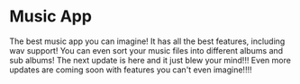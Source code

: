 # Music App

The best music app you can imagine! It has all the best features, including wav support! You can even sort your music files into different albums and sub albums!
The next update is here and it just blew your mind!!! Even more updates are coming soon with features you can't even imagine!!!!
